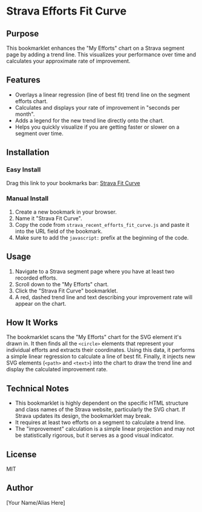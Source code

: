 # Strava Efforts Fit Curve

## Purpose
This bookmarklet enhances the "My Efforts" chart on a Strava segment page by adding a trend line. This visualizes your performance over time and calculates your approximate rate of improvement.

## Features
- Overlays a linear regression (line of best fit) trend line on the segment efforts chart.
- Calculates and displays your rate of improvement in "seconds per month".
- Adds a legend for the new trend line directly onto the chart.
- Helps you quickly visualize if you are getting faster or slower on a segment over time.

## Installation

### Easy Install
Drag this link to your bookmarks bar: [Strava Fit Curve](javascript:(function()%7Bfunction%20t(t,e)%7Bconst%20n%3Dt.length,o%3Dt.reduce(((t,e)%3D>t+e.x),0),r%3Dt.reduce(((t,e)%3D>t+e.y),0),s%3Dt.reduce(((t,e)%3D>t+e.x*e.y),0),c%3Dt.reduce(((t,e)%3D>t+e.x*e.x),0),i%3D(n*s-o*r)/(n*c-o*o),u%3D(r-i*o)/n%3Breturn%7Bm:i,b:u%7D%7Dfunction%20e()%7Bconst%20t%3Ddocument.querySelectorAll(%22circle.mark:not(.personal-best-mark)%22),e%3D%5B%5D%3Breturn%20t.forEach((t%3D>%7Bconst%20n%3DparseFloat(t.getAttribute(%22cx%22)),o%3DparseFloat(t.getAttribute(%22cy%22))%3BisNaN(n)%7C%7CisNaN(o)%7C%7Ce.push(%7Bx:n,y:o%7D)%7D)),e%7Dfunction%20n(t,e)%7Bconst%20n%3D%5B...t%5D.sort(((t,e)%3D>t.x-e.x)),o%3Dn%5B0%5D.x,r%3Dn%5Bn.length-1%5D.x%3Blet%20s%3D%60M%20%24%7Bo%7D%20%24%7Be.m*o+e.b%7D%60%3Bfor(let%20t%3Do%3Bt<%3Dr%3Bt+%3D(r-o)/100)%7Bconst%20n%3De.m*t+e.b%3Bs+%3D%60%20L%20%24%7Bt%7D%20%24%7Bn%7D%60%7Dreturn%20s%7Dtry%7Bconst%20o%3Ddocument.querySelector(%22%23athlete-history-chart%20svg%22)%3Bif(!o)throw%20new%20Error(%22Chart%20SVG%20not%20found%22)%3Bconst%20r%3Do.querySelector('g%5Btransform%5E%3D%22translate%22%5D')%3Bif(!r)throw%20new%20Error(%22Main%20group%20not%20found%22)%3Bconst%20s%3De()%3Bif(s.length<2)throw%20new%20Error(%22Insufficient%20data%20points%22)%3Bconst%20c%3Dt(s,1),i%3Ddocument.createElementNS(%22http://www.w3.org/2000/svg%22,%22path%22)%3Bi.setAttribute(%22d%22,n(s,c)),i.setAttribute(%22stroke%22,%22%23FF4444%22),i.setAttribute(%22stroke-width%22,%222%22),i.setAttribute(%22fill%22,%22none%22),i.setAttribute(%22stroke-dasharray%22,%225,5%22),i.setAttribute(%22class%22,%22trend-line%22),r.appendChild(i)%3Bconst%20u%3Ddocument.createElementNS(%22http://www.w3.org/2000/svg%22,%22text%22)%3Bu.setAttribute(%22x%22,%22100%22),u.setAttribute(%22y%22,%2220%22),u.setAttribute(%22fill%22,%22%23FF4444%22),u.setAttribute(%22class%22,%22trend-label%22),u.textContent%3D%22Trend%20Line%22,r.appendChild(u)%3Bconst%20a%3Ddocument.createElementNS(%22http://www.w3.org/2000/svg%22,%22text%22),h%3D-1*c.m*(3600/s%5Bs.length-1%5D.x)*30%3Ba.setAttribute(%22x%22,%22100%22),a.setAttribute(%22y%22,%2240%22),a.setAttribute(%22fill%22,%22%23FF4444%22),a.setAttribute(%22class%22,%22trend-slope%22),a.textContent%3D%60%24%7Bh.toFixed(1)%7D%20sec/month%20improvement%60,r.appendChild(a)%7Dcatch(t)%7Balert(%22Error:%20%22+t.message)%7D%7D)())

### Manual Install
1. Create a new bookmark in your browser.
2. Name it "Strava Fit Curve".
3. Copy the code from `strava_recent_efforts_fit_curve.js` and paste it into the URL field of the bookmark.
4. Make sure to add the `javascript:` prefix at the beginning of the code.

## Usage
1. Navigate to a Strava segment page where you have at least two recorded efforts.
2. Scroll down to the "My Efforts" chart.
3. Click the "Strava Fit Curve" bookmarklet.
4. A red, dashed trend line and text describing your improvement rate will appear on the chart.

## How It Works
The bookmarklet scans the "My Efforts" chart for the SVG element it's drawn in. It then finds all the `<circle>` elements that represent your individual efforts and extracts their coordinates. Using this data, it performs a simple linear regression to calculate a line of best fit. Finally, it injects new SVG elements (`<path>` and `<text>`) into the chart to draw the trend line and display the calculated improvement rate.

## Technical Notes
- This bookmarklet is highly dependent on the specific HTML structure and class names of the Strava website, particularly the SVG chart. If Strava updates its design, the bookmarklet may break.
- It requires at least two efforts on a segment to calculate a trend line.
- The "improvement" calculation is a simple linear projection and may not be statistically rigorous, but it serves as a good visual indicator.

## License
MIT

## Author
[Your Name/Alias Here]
